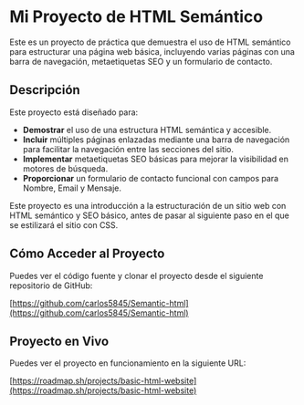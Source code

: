 # Mi Proyecto de HTML Semántico

Este es un proyecto de práctica que demuestra el uso de HTML semántico para estructurar una página web básica, incluyendo varias páginas con una barra de navegación, metaetiquetas SEO y un formulario de contacto.

## Descripción

Este proyecto está diseñado para:

- **Demostrar** el uso de una estructura HTML semántica y accesible.
- **Incluir** múltiples páginas enlazadas mediante una barra de navegación para facilitar la navegación entre las secciones del sitio.
- **Implementar** metaetiquetas SEO básicas para mejorar la visibilidad en motores de búsqueda.
- **Proporcionar** un formulario de contacto funcional con campos para Nombre, Email y Mensaje.

Este proyecto es una introducción a la estructuración de un sitio web con HTML semántico y SEO básico, antes de pasar al siguiente paso en el que se estilizará el sitio con CSS.

## Cómo Acceder al Proyecto

Puedes ver el código fuente y clonar el proyecto desde el siguiente repositorio de GitHub:

[https://github.com/carlos5845/Semantic-html](https://github.com/carlos5845/Semantic-html)

## Proyecto en Vivo

Puedes ver el proyecto en funcionamiento en la siguiente URL:

[https://roadmap.sh/projects/basic-html-website](https://roadmap.sh/projects/basic-html-website)
